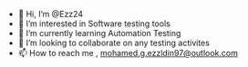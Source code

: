 - 👋 Hi, I’m @Ezz24
- 👀 I’m interested in Software testing tools   
- 🌱 I’m currently learning Automation Testing 
- 💞️ I’m looking to collaborate on any testing activites 
- 📫 How to reach me , mohamed.g.ezzldin97@outlook.com

<!---
Ezz24/Ezz24 is a ✨ special ✨ repository because its `README.md` (this file) appears on your GitHub profile.
You can click the Preview link to take a look at your changes.
--->
